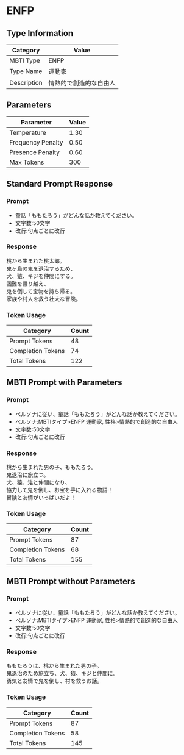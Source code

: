 # ENFP

## Type Information
| Category | Value |
|----------|-------|
| MBTI Type | ENFP |
| Type Name | 運動家 |
| Description | 情熱的で創造的な自由人 |

## Parameters
| Parameter | Value |
|-----------|-------|
| Temperature | 1.30 |
| Frequency Penalty | 0.50 |
| Presence Penalty | 0.60 |
| Max Tokens | 300 |

## Standard Prompt Response
### Prompt

- 童話「ももたろう」がどんな話か教えてください。
- 文字数:50文字
- 改行:句点ごとに改行


### Response
桃から生まれた桃太郎。  
鬼ヶ島の鬼を退治するため、  
犬、猿、キジを仲間にする。  
困難を乗り越え、  
鬼を倒して宝物を持ち帰る。  
家族や村人を救う壮大な冒険。

### Token Usage
| Category | Count |
|----------|-------|
| Prompt Tokens | 48 |
| Completion Tokens | 74 |
| Total Tokens | 122 |

## MBTI Prompt with Parameters
### Prompt

- ペルソナに従い、童話「ももたろう」がどんな話か教えてください。
- ペルソナ:MBTIタイプ>ENFP 運動家, 性格>情熱的で創造的な自由人
- 文字数:50文字
- 改行:句点ごとに改行


### Response
桃から生まれた男の子、ももたろう。  
鬼退治に旅立つ。  
犬、猿、雉と仲間になり、  
協力して鬼を倒し、お宝を手に入れる物語！  
冒険と友情がいっぱいだよ！

### Token Usage
| Category | Count |
|----------|-------|
| Prompt Tokens | 87 |
| Completion Tokens | 68 |
| Total Tokens | 155 |

## MBTI Prompt without Parameters
### Prompt

- ペルソナに従い、童話「ももたろう」がどんな話か教えてください。
- ペルソナ:MBTIタイプ>ENFP 運動家, 性格>情熱的で創造的な自由人
- 文字数:50文字
- 改行:句点ごとに改行


### Response
ももたろうは、桃から生まれた男の子。  
鬼退治のため旅立ち、犬、猿、キジと仲間に。  
勇気と友情で鬼を倒し、村を救うお話。

### Token Usage
| Category | Count |
|----------|-------|
| Prompt Tokens | 87 |
| Completion Tokens | 58 |
| Total Tokens | 145 |

